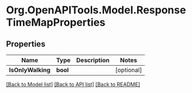 
# Org.OpenAPITools.Model.ResponseTimeMapProperties

## Properties

Name | Type | Description | Notes
------------ | ------------- | ------------- | -------------
**IsOnlyWalking** | **bool** |  | [optional] 

[[Back to Model list]](../README.md#documentation-for-models)
[[Back to API list]](../README.md#documentation-for-api-endpoints)
[[Back to README]](../README.md)

